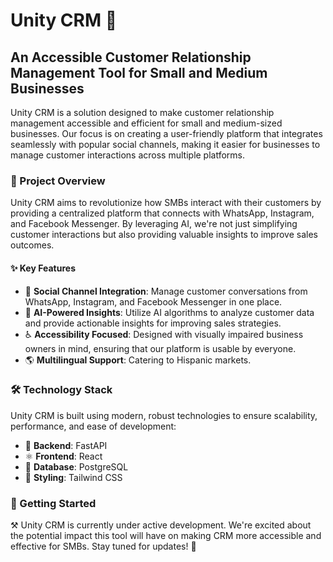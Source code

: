 # Unity CRM 🤝

## An Accessible Customer Relationship Management Tool for Small and Medium Businesses

Unity CRM is a solution designed to make customer relationship management accessible and efficient for small and medium-sized businesses. Our focus is on creating a user-friendly platform that integrates seamlessly with popular social channels, making it easier for businesses to manage customer interactions across multiple platforms.

### 🎯 Project Overview

Unity CRM aims to revolutionize how SMBs interact with their customers by providing a centralized platform that connects with WhatsApp, Instagram, and Facebook Messenger. By leveraging AI, we're not just simplifying customer interactions but also providing valuable insights to improve sales outcomes.

#### ✨ Key Features

- 📱 **Social Channel Integration**: Manage customer conversations from WhatsApp, Instagram, and Facebook Messenger in one place.
- 🤖 **AI-Powered Insights**: Utilize AI algorithms to analyze customer data and provide actionable insights for improving sales strategies.
- ♿ **Accessibility Focused**: Designed with visually impaired business owners in mind, ensuring that our platform is usable by everyone.
- 🌎 **Multilingual Support**: Catering to Hispanic markets.

### 🛠️ Technology Stack

Unity CRM is built using modern, robust technologies to ensure scalability, performance, and ease of development:

- 🚀 **Backend**: FastAPI
- ⚛️ **Frontend**: React
- 🐘 **Database**: PostgreSQL
- 🎨 **Styling**: Tailwind CSS

### 🏁 Getting Started

⚒️ Unity CRM is currently under active development. We're excited about the potential impact this tool will have on making CRM more accessible and effective for SMBs. Stay tuned for updates! 🎉
